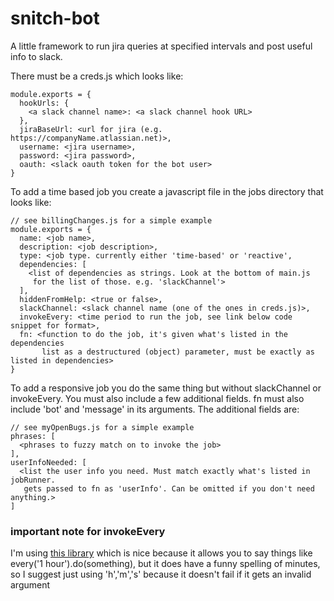 # snitch-bot
A little framework to run jira queries at specified intervals and post useful info to slack.

There must be a creds.js which looks like:

```
module.exports = {
  hookUrls: {
    <a slack channel name>: <a slack channel hook URL>
  },
  jiraBaseUrl: <url for jira (e.g. https://companyName.atlassian.net)>,
  username: <jira username>,
  password: <jira password>,
  oauth: <slack oauth token for the bot user>
}
```

To add a time based job you create a javascript file in the jobs directory that looks like:

```
// see billingChanges.js for a simple example
module.exports = {
  name: <job name>,
  description: <job description>,
  type: <job type. currently either 'time-based' or 'reactive',
  dependencies: [
    <list of dependencies as strings. Look at the bottom of main.js
     for the list of those. e.g. 'slackChannel'>
  ],
  hiddenFromHelp: <true or false>,
  slackChannel: <slack channel name (one of the ones in creds.js)>,
  invokeEvery: <time period to run the job, see link below code snippet for format>,
  fn: <function to do the job, it's given what's listed in the dependencies
       list as a destructured (object) parameter, must be exactly as listed in dependencies>
}
```

To add a responsive job you do the same thing but without slackChannel or invokeEvery. You must also include a few
additional fields. fn must also include 'bot' and 'message' in its arguments. The additional fields are:

```
// see myOpenBugs.js for a simple example
phrases: [
  <phrases to fuzzy match on to invoke the job>
],
userInfoNeeded: [
  <list the user info you need. Must match exactly what's listed in jobRunner.
   gets passed to fn as 'userInfo'. Can be omitted if you don't need anything.> 
]
```
### important note for invokeEvery

I'm using [this library](https://www.npmjs.com/package/schedule) which is nice
because it allows you to say things like every('1 hour').do(something), but it does have a funny
spelling of minutes, so I suggest just using 'h','m','s' because it doesn't fail if it gets
an invalid argument

